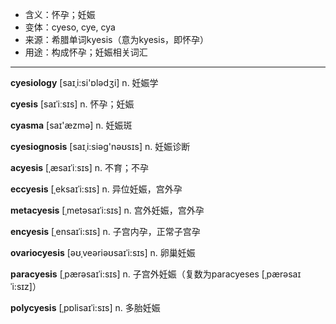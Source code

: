 - <span class="definition">含义：怀孕；妊娠</span>
- <span class="definition">变体：cyeso, cye, cya</span>
- <span class="definition">来源：希腊单词kyesis（意为kyesis，即怀孕）</span>
- <span class="definition">用途：构成怀孕；妊娠相关词汇</span>


---


<span class="vocabulary">**cyesiology**</span> [saɪˌi:si'ɒlәdʒi] n. 妊娠学

<span class="vocabulary">**cyesis**</span> [saɪˈiːsɪs] n. 怀孕；妊娠

<span class="vocabulary">**cyasma**</span> [saɪ'æzmə] n. 妊娠斑

<span class="vocabulary">**cyesiognosis**</span> [saɪˌi:siәg'nəʊsɪs] n. 妊娠诊断

<span class="vocabulary">**acyesis**</span> [ˌæsaɪˈiːsɪs] n. 不育；不孕

<span class="vocabulary">**eccyesis**</span> [ˌeksaɪˈi:sɪs] n. 异位妊娠，宫外孕

<span class="vocabulary">**metacyesis**</span> [ˌmetəsaɪˈi:sɪs] n. 宫外妊娠，宫外孕

<span class="vocabulary">**encyesis**</span> [ˌensaɪˈi:sɪs] n. 子宫内孕，正常子宫孕

<span class="vocabulary">**ovariocyesis**</span> [əʊˌveəriəʊsaɪˈi:sɪs] n. 卵巢妊娠

<span class="vocabulary">**paracyesis**</span> [ˌpærəsaɪˈi:sɪs] n. 子宫外妊娠（复数为paracyeses [ˌpærəsaɪˈi:sɪz]）

<span class="vocabulary">**polycyesis**</span> [ˌpɒlisaɪˈi:sɪs] n. 多胎妊娠
